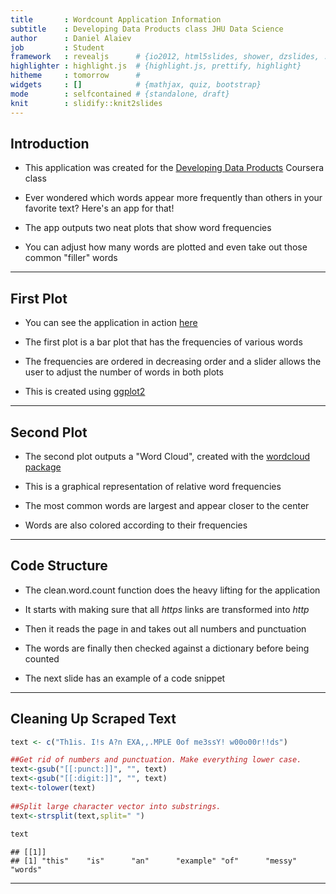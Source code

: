 ```yaml
---
title       : Wordcount Application Information
subtitle    : Developing Data Products class JHU Data Science
author      : Daniel Alaiev
job         : Student
framework   : revealjs      # {io2012, html5slides, shower, dzslides, ...}
highlighter : highlight.js  # {highlight.js, prettify, highlight}
hitheme     : tomorrow      # 
widgets     : []            # {mathjax, quiz, bootstrap}
mode        : selfcontained # {standalone, draft}
knit        : slidify::knit2slides
---
```


## Introduction

* This application was created for the [Developing Data Products](https://www.coursera.org/learn/data-products) Coursera class

* Ever wondered which words appear more frequently than others in your favorite text? Here's an app for that!

* The app outputs two neat plots that show word frequencies

* You can adjust how many words are plotted and even take out those common "filler" words

---

## First Plot

* You can see the application in action [here](https://datadan01.shinyapps.io/WordCounter)

* The first plot is a bar plot that has the frequencies of various words

* The frequencies are ordered in decreasing order and a slider allows the user to adjust the number of words in both plots

* This is created using [ggplot2](http://ggplot2.org/)

---

## Second Plot

* The second plot outputs a "Word Cloud", created with the [wordcloud package](https://cran.r-project.org/web/packages/wordcloud/wordcloud.pdf)

* This is a graphical representation of relative word frequencies

* The most common words are largest and appear closer to the center

* Words are also colored according to their frequencies

---

## Code Structure

* The clean.word.count function does the heavy lifting for the application

* It starts with making sure that all *https* links are transformed into *http*

* Then it reads the page in and takes out all numbers and punctuation

* The words are finally then checked against a dictionary before being counted

* The next slide has an example of a code snippet

---

## Cleaning Up Scraped Text


```r
text <- c("Th1is. I!s A?n EXA,,.MPLE 0of me3ssY! w00o00r!!ds")

##Get rid of numbers and punctuation. Make everything lower case.
text<-gsub("[[:punct:]]", "", text)
text<-gsub("[[:digit:]]", "", text)
text<-tolower(text)
    
##Split large character vector into substrings.
text<-strsplit(text,split=" ")
    
text
```

```
## [[1]]
## [1] "this"    "is"      "an"      "example" "of"      "messy"   "words"
```

---
